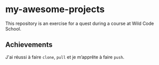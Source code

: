 # my-awesome-projects

This repository is an exercise for a quest during a course at Wild Code School.

## Achievements

J'ai réussi à faire `clone`, `pull` et je m’apprête à faire `push`.
